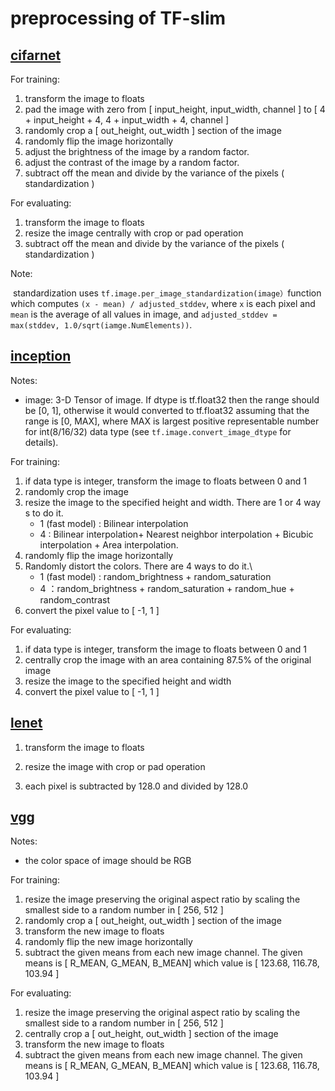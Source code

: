 #	preprocessing of TF-slim

##	[cifarnet](https://github.com/tensorflow/models/blob/master/research/slim/preprocessing/cifarnet_preprocessing.py)

For training:

1. transform the image to floats
2. pad the image with zero from [ input_height, input_width, channel ] to [ 4 + input_height + 4, 4 + input_width + 4, channel ]
3. randomly crop a  [ out_height, out_width ]  section of the image
4. randomly flip the image horizontally
5. adjust the brightness of the image by a random factor.
6. adjust the contrast of the image by a random factor.
7. subtract off the mean and divide by the variance of the pixels ( standardization )

For evaluating:

1. transform the image to floats
2. resize the image centrally with crop or pad operation
3. subtract off the mean and divide by the variance of the pixels ( standardization )

Note:	

​	standardization uses `tf.image.per_image_standardization(image）`function which  computes `(x - mean) / adjusted_stddev`, where `x` is each pixel and `mean` is the average of all values in image, and `adjusted_stddev = max(stddev, 1.0/sqrt(iamge.NumElements))`.

##	[inception](https://github.com/tensorflow/models/blob/master/research/slim/preprocessing/inception_preprocessing.py)

Notes:

*  image: 3-D Tensor of image. If dtype is tf.float32 then the range should be
      [0, 1], otherwise it would converted to tf.float32 assuming that the range
      is [0, MAX], where MAX is largest positive representable number for
      int(8/16/32) data type (see `tf.image.convert_image_dtype` for details).

For training:

1. if data type is integer, transform the image to floats between 0 and 1
2. randomly crop the image
3. resize the image to the specified height and width. There are 1 or 4 way s to do it.
   * 1 (fast model) : Bilinear interpolation
   * 4 : Bilinear interpolation+ Nearest neighbor interpolation + Bicubic interpolation + Area interpolation.
4. randomly flip the image horizontally
5. Randomly distort the colors. There are 4 ways to do it.\
   * 1 (fast model) : random_brightness + random_saturation
   * 4 ：random_brightness + random_saturation + random_hue + random_contrast
6. convert the pixel value to [ -1, 1 ]

For evaluating:

1. if data type is integer, transform the image to floats between 0 and 1
2. centrally crop the image with an area containing 87.5% of the original image
3. resize the image to the specified height and width
4. convert the pixel value to [ -1, 1 ] 

## [lenet](https://github.com/tensorflow/models/blob/master/research/slim/preprocessing/lenet_preprocessing.py)

1. transform the image to floats

2. resize the image with crop or pad operation

3. each pixel is  subtracted by 128.0 and divided by 128.0

##	[vgg](https://github.com/tensorflow/models/blob/master/research/slim/preprocessing/vgg_preprocessing.py)

Notes:

* the color space of image should be RGB

For training:

1. resize the image  preserving the original aspect ratio by scaling the smallest side to a random number in [ 256, 512 ] 
2. randomly crop a  [ out_height, out_width ]  section of the image
3. transform the new image to floats
4. randomly flip the new image horizontally
5. subtract the given means from each new image channel. The given means is [ R_MEAN, G_MEAN, B_MEAN] which value is [ 123.68, 116.78, 103.94 ]

For evaluating:
1.	resize the image  preserving the original aspect ratio by scaling the smallest side to a random number in [ 256, 512 ] 
2.	centrally crop a  [ out_height, out_width ]  section of the image
3.	transform the new image to floats
4.	subtract the given means from each new image channel. The given means is [ R_MEAN, G_MEAN, B_MEAN] which value is [ 123.68, 116.78, 103.94 ]